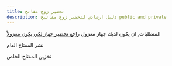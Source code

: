 ```yaml
---
title: تحضير زوج مفاتح
description: دليل ارشادي لتحضير زوج مفاتيح public and private
---
```


المتطلبات, ان يكون لديك جهاز معزول  [راجع تحضير جهاز لكي يكون معزولاً](../prepare_device_offline)

نشر المفتاح العام

تخزين المفتاح الخاص 